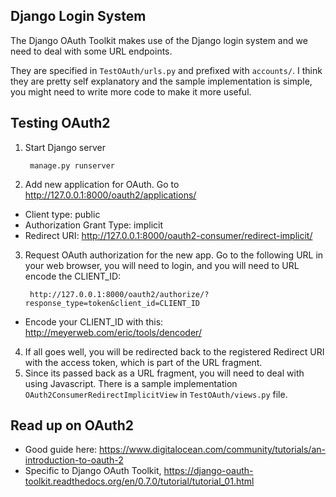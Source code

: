 Django Login System
-------------------
The Django OAuth Toolkit makes use of the Django login system and we need
to deal with some URL endpoints.

They are specified in ```TestOAuth/urls.py``` and prefixed with
```accounts/```. I think they are pretty self explanatory and the sample
implementation is simple, you might need to write more code to make it
more useful.

Testing OAuth2
--------------
1. Start Django server

        manage.py runserver
2. Add new application for OAuth. Go to http://127.0.0.1:8000/oauth2/applications/
  - Client type: public
  - Authorization Grant Type: implicit
  - Redirect URI: http://127.0.0.1:8000/oauth2-consumer/redirect-implicit/
3. Request OAuth authorization for the new app. Go to the following URL in
   your web browser, you will need to login, and you will need to URL encode
   the CLIENT_ID:

        http://127.0.0.1:8000/oauth2/authorize/?response_type=token&client_id=CLIENT_ID
  - Encode your CLIENT_ID with this: http://meyerweb.com/eric/tools/dencoder/
4. If all goes well, you will be redirected back to the registered
   Redirect URI with the access token, which is part of the URL fragment.
5. Since its passed back as a URL fragment, you will need to deal with
   using Javascript.
   There is a sample implementation ```OAuth2ConsumerRedirectImplicitView``` in ```TestOAuth/views.py``` file.

Read up on OAuth2
-----------------
 * Good guide here: https://www.digitalocean.com/community/tutorials/an-introduction-to-oauth-2
 * Specific to Django OAuth Toolkit, https://django-oauth-toolkit.readthedocs.org/en/0.7.0/tutorial/tutorial_01.html
